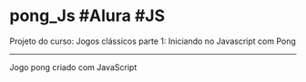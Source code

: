# pong_Js #Alura #JS
Projeto do curso:  Jogos clássicos parte 1: Iniciando no Javascript com Pong
<hr>
Jogo pong criado com JavaScript
